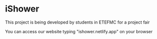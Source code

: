 # iShower
This project is being developed by students in ETEFMC for a project fair

You can access our website typing "ishower.netlify.app" on your browser
